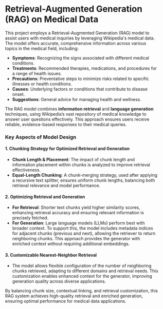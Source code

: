 # **Retrieval-Augmented Generation (RAG) on Medical Data**

This project employs a Retrieval-Augmented Generation (RAG) model to assist users with medical inquiries by leveraging Wikipedia's medical data. The model offers accurate, comprehensive information across various topics in the medical field, including:

- **Symptoms**: Recognizing the signs associated with different medical conditions.
- **Treatments**: Recommended therapies, medications, and procedures for a range of health issues.
- **Precautions**: Preventative steps to minimize risks related to specific illnesses or health conditions.
- **Causes**: Underlying factors or conditions that contribute to disease onset.
- **Suggestions**: General advice for managing health and wellness.

The RAG model combines **information retrieval** and **language generation** techniques, using Wikipedia’s vast repository of medical knowledge to answer user questions effectively. This approach ensures users receive reliable, evidence-based responses to their medical queries.

### Key Aspects of Model Design

#### 1. **Chunking Strategy for Optimized Retrieval and Generation**
   - **Chunk Length & Placement**: The impact of chunk length and information placement within chunks is analyzed to improve retrieval effectiveness. 
   - **Equal-Length Chunking**: A chunk-merging strategy, used after applying a recursive text splitter, ensures uniform chunk lengths, balancing both retrieval relevance and model performance.

#### 2. **Optimizing Retrieval and Generation**

- **For Retrieval**: Shorter text chunks yield higher similarity scores, enhancing retrieval accuracy and ensuring relevant information is precisely fetched.
- **For Generation**: Large language models (LLMs) perform best with broader context. To support this, the model includes metadata indices for adjacent chunks (previous and next), allowing the retriever to return neighboring chunks. This approach provides the generator with enriched context without requiring additional embeddings.

#### 3. **Customizable Nearest-Neighbor Retrieval**
   - The model allows flexible configuration of the number of neighboring chunks retrieved, adapting to different domains and retrieval needs. This customization enables enhanced context for the generator, improving generation quality across diverse applications.

By balancing chunk size, contextual linking, and retrieval customization, this RAG system achieves high-quality retrieval and enriched generation, ensuring optimal performance for medical data applications.
